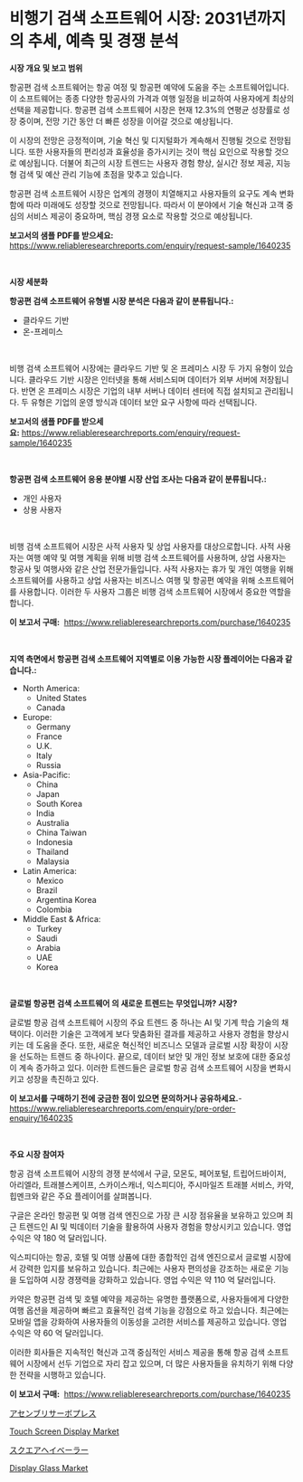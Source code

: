 <p><h1>비행기 검색 소프트웨어 시장: 2031년까지의 추세, 예측 및 경쟁 분석</h1></p><p><strong>시장 개요 및 보고 범위</strong></p>
<p><p>항공편 검색 소프트웨어는 항공 여정 및 항공편 예약에 도움을 주는 소프트웨어입니다. 이 소프트웨어는 종종 다양한 항공사의 가격과 여행 일정을 비교하여 사용자에게 최상의 선택을 제공합니다. 항공편 검색 소프트웨어 시장은 현재 12.3%의 연평균 성장률로 성장 중이며, 전망 기간 동안 더 빠른 성장을 이어갈 것으로 예상됩니다. </p><p>이 시장의 전망은 긍정적이며, 기술 혁신 및 디지털화가 계속해서 진행될 것으로 전망됩니다. 또한 사용자들의 편리성과 효율성을 증가시키는 것이 핵심 요인으로 작용할 것으로 예상됩니다. 더불어 최근의 시장 트렌드는 사용자 경험 향상, 실시간 정보 제공, 지능형 검색 및 예산 관리 기능에 초점을 맞추고 있습니다.</p><p>항공편 검색 소프트웨어 시장은 업계의 경쟁이 치열해지고 사용자들의 요구도 계속 변화함에 따라 미래에도 성장할 것으로 전망됩니다. 따라서 이 분야에서 기술 혁신과 고객 중심의 서비스 제공이 중요하며, 핵심 경쟁 요소로 작용할 것으로 예상됩니다.</p></p>
<p><strong>보고서의 샘플 PDF를 받으세요:</strong> <a href="https://www.reliableresearchreports.com/enquiry/request-sample/1640235">https://www.reliableresearchreports.com/enquiry/request-sample/1640235</a></p>
<p>&nbsp;</p>
<p><strong>시장 세분화</strong></p>
<p><strong>항공편 검색 소프트웨어 유형별 시장 분석은 다음과 같이 분류됩니다.:</strong></p>
<p><ul><li>클라우드 기반</li><li>온-프레미스</li></ul></p>
<p>&nbsp;</p>
<p><p>비행 검색 소프트웨어 시장에는 클라우드 기반 및 온 프레미스 시장 두 가지 유형이 있습니다. 클라우드 기반 시장은 인터넷을 통해 서비스되며 데이터가 외부 서버에 저장됩니다. 반면 온 프레미스 시장은 기업의 내부 서버나 데이터 센터에 직접 설치되고 관리됩니다. 두 유형은 기업의 운영 방식과 데이터 보안 요구 사항에 따라 선택됩니다.</p></p>
<p><strong>보고서의 샘플 PDF를 받으세요:</strong>&nbsp;<a href="https://www.reliableresearchreports.com/enquiry/request-sample/1640235">https://www.reliableresearchreports.com/enquiry/request-sample/1640235</a></p>
<p>&nbsp;</p>
<p><strong> 항공편 검색 소프트웨어 응용 분야별 시장 산업 조사는 다음과 같이 분류됩니다.:</strong></p>
<p><ul><li>개인 사용자</li><li>상용 사용자</li></ul></p>
<p>&nbsp;</p>
<p><p>비행 검색 소프트웨어 시장은 사적 사용자 및 상업 사용자를 대상으로합니다. 사적 사용자는 여행 예약 및 여행 계획을 위해 비행 검색 소프트웨어를 사용하며, 상업 사용자는 항공사 및 여행사와 같은 산업 전문가들입니다. 사적 사용자는 휴가 및 개인 여행을 위해 소프트웨어를 사용하고 상업 사용자는 비즈니스 여행 및 항공편 예약을 위해 소프트웨어를 사용합니다. 이러한 두 사용자 그룹은 비행 검색 소프트웨어 시장에서 중요한 역할을 합니다.</p></p>
<p><strong>이 보고서 구매:</strong>&nbsp; <a href="https://www.reliableresearchreports.com/purchase/1640235">https://www.reliableresearchreports.com/purchase/1640235</a></p>
<p>&nbsp;</p>
<p><strong>지역 측면에서 항공편 검색 소프트웨어 지역별로 이용 가능한 시장 플레이어는 다음과 같습니다.:</strong></p>
<p><ul>
    <li>
        North America:
        <ul>
            <li>United States</li>
            <li>Canada</li>
        </ul>
    </li>
    <li>
        Europe:
        <ul>
            <li>Germany</li>
            <li>France</li>
            <li>U.K.</li>
            <li>Italy</li>
            <li>Russia</li>
        </ul>
    </li>
    <li>
        Asia-Pacific:
        <ul>
            <li>China</li>
            <li>Japan</li>
            <li>South Korea</li>
            <li>India</li>
            <li>Australia</li>
            <li>China Taiwan</li>
            <li>Indonesia</li>
            <li>Thailand</li>
            <li>Malaysia</li>
        </ul>
    </li>
    <li>
        Latin America:
        <ul>
            <li>Mexico</li>
            <li>Brazil</li>
            <li>Argentina Korea</li>
            <li>Colombia</li>
        </ul>
    </li>
    <li>
        Middle East & Africa:
        <ul>
            <li>Turkey</li>
            <li>Saudi</li>
            <li>Arabia</li>
            <li>UAE</li>
            <li>Korea</li>
        </ul>
    </li>
    </ul></p>
<p>&nbsp;</p>
<p><strong>글로벌 항공편 검색 소프트웨어 의 새로운 트렌드는 무엇입니까? 시장?</strong></p>
<p><p>글로벌 항공 검색 소프트웨어 시장의 주요 트렌드 중 하나는 AI 및 기계 학습 기술의 채택이다. 이러한 기술은 고객에게 보다 맞춤화된 결과를 제공하고 사용자 경험을 향상시키는 데 도움을 준다. 또한, 새로운 혁신적인 비즈니스 모델과 글로벌 시장 확장이 시장을 선도하는 트렌드 중 하나이다. 끝으로, 데이터 보안 및 개인 정보 보호에 대한 중요성이 계속 증가하고 있다. 이러한 트렌드들은 글로벌 항공 검색 소프트웨어 시장을 변화시키고 성장을 촉진하고 있다.</p></p>
<p><strong>이 보고서를 구매하기 전에 궁금한 점이 있으면 문의하거나 공유하세요.</strong>- <a href="https://www.reliableresearchreports.com/enquiry/pre-order-enquiry/1640235">https://www.reliableresearchreports.com/enquiry/pre-order-enquiry/1640235</a></p>
<p>&nbsp;</p>
<p><strong>주요 시장 참여자</strong></p>
<p><p>항공 검색 소프트웨어 시장의 경쟁 분석에서 구글, 모몬도, 페어포털, 트립어드바이저, 아리엘라, 트래블스케이프, 스카이스캐너, 익스피디아, 주시마일즈 트래블 서비스, 카약, 힙멘크와 같은 주요 플레이어를 살펴봅니다. </p><p>구글은 온라인 항공편 및 여행 검색 엔진으로 가장 큰 시장 점유율을 보유하고 있으며 최근 트렌드인 AI 및 빅데이터 기술을 활용하여 사용자 경험을 향상시키고 있습니다. 영업 수익은 약 180 억 달러입니다.</p><p>익스피디아는 항공, 호텔 및 여행 상품에 대한 종합적인 검색 엔진으로서 글로벌 시장에서 강력한 입지를 보유하고 있습니다. 최근에는 사용자 편의성을 강조하는 새로운 기능을 도입하여 시장 경쟁력을 강화하고 있습니다. 영업 수익은 약 110 억 달러입니다.</p><p>카약은 항공편 검색 및 호텔 예약을 제공하는 유명한 플랫폼으로, 사용자들에게 다양한 여행 옵션을 제공하며 빠르고 효율적인 검색 기능을 강점으로 하고 있습니다. 최근에는 모바일 앱을 강화하여 사용자들의 이동성을 고려한 서비스를 제공하고 있습니다. 영업 수익은 약 60 억 달러입니다.</p><p>이러한 회사들은 지속적인 혁신과 고객 중심적인 서비스 제공을 통해 항공 검색 소프트웨어 시장에서 선두 기업으로 자리 잡고 있으며, 더 많은 사용자들을 유치하기 위해 다양한 전략을 시행하고 있습니다.</p></p>
<p><strong>이 보고서 구매:</strong>&nbsp;&nbsp;<a href="https://www.reliableresearchreports.com/purchase/1640235">https://www.reliableresearchreports.com/purchase/1640235</a></p>
<p><p><a href="https://github.com/RodHoppe07/Market-Research-Report-List-1/blob/main/552317710369.md">アセンブリサーボプレス</a></p><p><a href="https://github.com/marloy8/Market-Research-Report-List-3/blob/main/touch-screen-display-market.md">Touch Screen Display Market</a></p><p><a href="https://github.com/laurenreichert/Market-Research-Report-List-1/blob/main/187747010368.md">スクエアヘイベーラー</a></p><p><a href="https://github.com/jj19131/Market-Research-Report-List-2/blob/main/display-glass-market.md">Display Glass Market</a></p></p>
